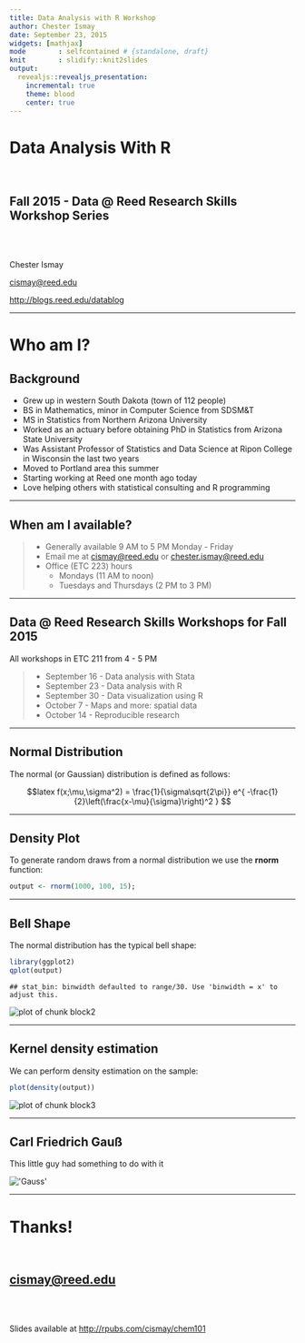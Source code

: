 ```yaml
---
title: Data Analysis with R Workshop
author: Chester Ismay
date: September 23, 2015
widgets: [mathjax]
mode        : selfcontained # {standalone, draft}
knit        : slidify::knit2slides
output:
  revealjs::revealjs_presentation:
    incremental: true
    theme: blood
    center: true
---
```

 

# Data Analysis With R

<br>

## Fall 2015 - Data @ Reed Research Skills Workshop Series

<br>
<br>

Chester Ismay

cismay@reed.edu

http://blogs.reed.edu/datablog

---

# Who am I?

## Background

- Grew up in western South Dakota (town of 112 people)
- BS in Mathematics, minor in Computer Science from SDSM&T
- MS in Statistics from Northern Arizona University
- Worked as an actuary before obtaining PhD in Statistics from Arizona State University
- Was Assistant Professor of Statistics and Data Science at Ripon College in Wisconsin the last two years
- Moved to Portland area this summer
- Starting working at Reed one month ago today
- Love helping others with statistical consulting and R programming

---

## When am I available?

> - Generally available 9 AM to 5 PM Monday - Friday
> - Email me at cismay@reed.edu or chester.ismay@reed.edu
> - Office (ETC 223) hours
>     - Mondays (11 AM to noon)
>     - Tuesdays and Thursdays (2 PM to 3 PM)

--- 

## Data @ Reed Research Skills Workshops for Fall 2015

All workshops in ETC 211 from 4 - 5 PM

> - September 16 - Data analysis with Stata
> - September 23 - Data analysis with R
> - September 30 - Data visualization using R
> - October 7 - Maps and more: spatial data
> - October 14 - Reproducible research

---

## Normal Distribution
 
The normal (or Gaussian) distribution is defined as follows:
 
$$latex
f(x;\mu,\sigma^2) = \frac{1}{\sigma\sqrt{2\pi}} 
e^{ -\frac{1}{2}\left(\frac{x-\mu}{\sigma}\right)^2 }
$$

---
 
## Density Plot
 
To generate random draws from a normal distribution we use the **rnorm** function:
 

```r
output <- rnorm(1000, 100, 15);
```

---
 
## Bell Shape
 
The normal distribution has the typical bell shape:
 

```r
library(ggplot2)
qplot(output)
```

```
## stat_bin: binwidth defaulted to range/30. Use 'binwidth = x' to adjust this.
```

![plot of chunk block2](assets/fig/block2-1.png) 

---
 
## Kernel density estimation
 
We can perform density estimation on the sample:
 

```r
plot(density(output))
```

![plot of chunk block3](assets/fig/block3-1.png) 

---
 
## Carl Friedrich Gauß
 
This little guy had something to do with it
 
!['Gauss'](http://goo.gl/ZwTTXv)



---

# Thanks! <br /> <br />

## cismay@reed.edu 

<br /> <br />

Slides available at  http://rpubs.com/cismay/chem101
